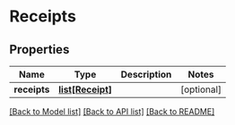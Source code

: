 # Receipts

## Properties
Name | Type | Description | Notes
------------ | ------------- | ------------- | -------------
**receipts** | [**list[Receipt]**](Receipt.md) |  | [optional] 

[[Back to Model list]](../README.md#documentation-for-models) [[Back to API list]](../README.md#documentation-for-api-endpoints) [[Back to README]](../README.md)


